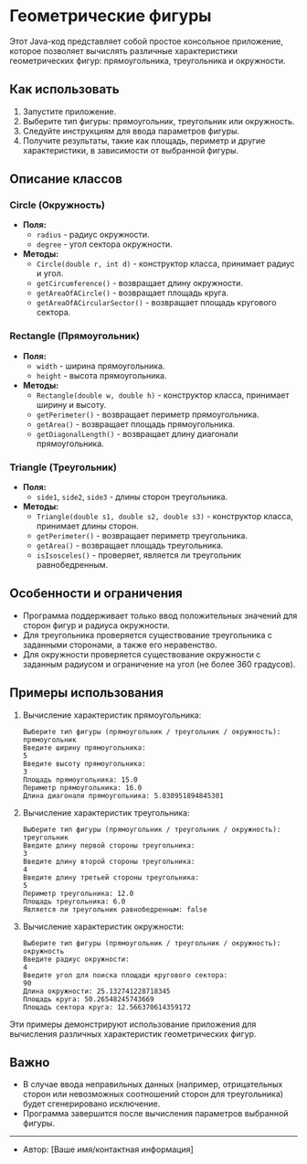 # Геометрические фигуры

Этот Java-код представляет собой простое консольное приложение, которое позволяет вычислять различные характеристики геометрических фигур: прямоугольника, треугольника и окружности.

## Как использовать

1. Запустите приложение.
2. Выберите тип фигуры: прямоугольник, треугольник или окружность.
3. Следуйте инструкциям для ввода параметров фигуры.
4. Получите результаты, такие как площадь, периметр и другие характеристики, в зависимости от выбранной фигуры.

## Описание классов

### Circle (Окружность)
- **Поля:**
  - `radius` - радиус окружности.
  - `degree` - угол сектора окружности.
- **Методы:**
  - `Circle(double r, int d)` - конструктор класса, принимает радиус и угол.
  - `getCircumference()` - возвращает длину окружности.
  - `getAreaOfACircle()` - возвращает площадь круга.
  - `getAreaOfACircularSector()` - возвращает площадь кругового сектора.

### Rectangle (Прямоугольник)
- **Поля:**
  - `width` - ширина прямоугольника.
  - `height` - высота прямоугольника.
- **Методы:**
  - `Rectangle(double w, double h)` - конструктор класса, принимает ширину и высоту.
  - `getPerimeter()` - возвращает периметр прямоугольника.
  - `getArea()` - возвращает площадь прямоугольника.
  - `getDiagonalLength()` - возвращает длину диагонали прямоугольника.

### Triangle (Треугольник)
- **Поля:**
  - `side1`, `side2`, `side3` - длины сторон треугольника.
- **Методы:**
  - `Triangle(double s1, double s2, double s3)` - конструктор класса, принимает длины сторон.
  - `getPerimeter()` - возвращает периметр треугольника.
  - `getArea()` - возвращает площадь треугольника.
  - `isIsosceles()` - проверяет, является ли треугольник равнобедренным.

## Особенности и ограничения

- Программа поддерживает только ввод положительных значений для сторон фигур и радиуса окружности.
- Для треугольника проверяется существование треугольника с заданными сторонами, а также его неравенство.
- Для окружности проверяется существование окружности с заданным радиусом и ограничение на угол (не более 360 градусов).

## Примеры использования

1. Вычисление характеристик прямоугольника:

   ```
   Выберите тип фигуры (прямоугольник / треугольник / окружность):
   прямоугольник
   Введите ширину прямоугольника:
   5
   Введите высоту прямоугольника:
   3
   Площадь прямоугольника: 15.0
   Периметр прямоугольника: 16.0
   Длина диагонали прямоугольника: 5.830951894845301
   ```

2. Вычисление характеристик треугольника:

   ```
   Выберите тип фигуры (прямоугольник / треугольник / окружность):
   треугольник
   Введите длину первой стороны треугольника:
   3
   Введите длину второй стороны треугольника:
   4
   Введите длину третьей стороны треугольника:
   5
   Периметр треугольника: 12.0
   Площадь треугольника: 6.0
   Является ли треугольник равнобедренным: false
   ```

3. Вычисление характеристик окружности:

   ```
   Выберите тип фигуры (прямоугольник / треугольник / окружность):
   окружность
   Введите радиус окружности: 
   4
   Введите угол для поиска площади кругового сектора: 
   90
   Длина окружности: 25.132741228718345
   Площадь круга: 50.26548245743669
   Площадь сектора круга: 12.566370614359172
   ```
   
Эти примеры демонстрируют использование приложения для вычисления различных характеристик геометрических фигур.

## Важно

- В случае ввода неправильных данных (например, отрицательных сторон или невозможных соотношений сторон для треугольника) будет сгенерировано исключение.
- Программа завершится после вычисления параметров выбранной фигуры.

---

- Автор: [Ваше имя/контактная информация]
